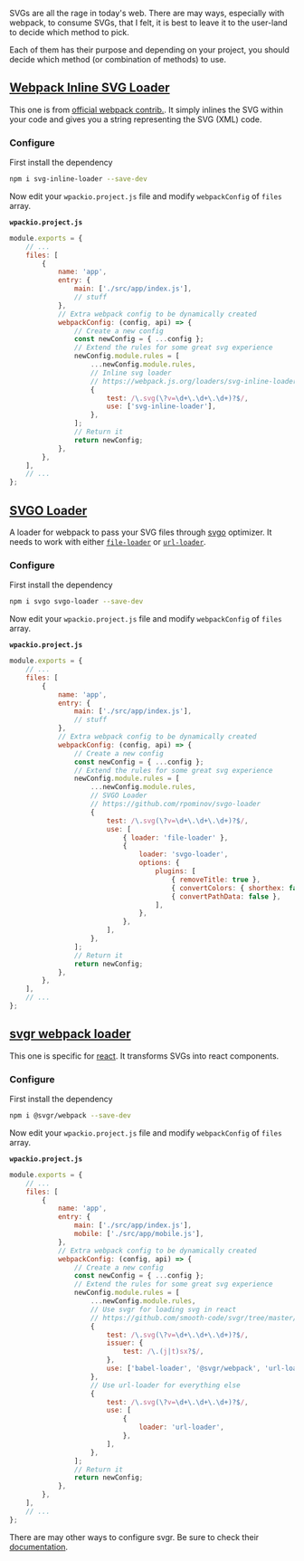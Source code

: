 SVGs are all the rage in today's web. There are may ways, especially with webpack,
to consume SVGs, that I felt, it is best to leave it to the user-land to decide
which method to pick.

Each of them has their purpose and depending on your project, you should decide
which method (or combination of methods) to use.

## [Webpack Inline SVG Loader](https://webpack.js.org/loaders/svg-inline-loader/#configuration)

This one is from [official webpack contrib.](https://webpack.js.org/loaders/svg-inline-loader/).
It simply inlines the SVG within your code and gives you a string representing
the SVG (XML) code.

### Configure

First install the dependency

```bash
npm i svg-inline-loader --save-dev
```

Now edit your `wpackio.project.js` file and modify `webpackConfig` of `files`
array.

**`wpackio.project.js`**

```js
module.exports = {
	// ...
	files: [
		{
			name: 'app',
			entry: {
				main: ['./src/app/index.js'],
				// stuff
			},
			// Extra webpack config to be dynamically created
			webpackConfig: (config, api) => {
				// Create a new config
				const newConfig = { ...config };
				// Extend the rules for some great svg experience
				newConfig.module.rules = [
					...newConfig.module.rules,
					// Inline svg loader
					// https://webpack.js.org/loaders/svg-inline-loader/#configuration
					{
						test: /\.svg(\?v=\d+\.\d+\.\d+)?$/,
						use: ['svg-inline-loader'],
					},
				];
				// Return it
				return newConfig;
			},
		},
	],
	// ...
};
```

## [SVGO Loader](https://github.com/rpominov/svgo-loader)

A loader for webpack to pass your SVG files through [svgo](https://github.com/svg/svgo) optimizer. It needs to work with either
[`file-loader`](https://github.com/webpack-contrib/file-loader) or [`url-loader`](https://github.com/webpack-contrib/url-loader).

### Configure

First install the dependency

```bash
npm i svgo svgo-loader --save-dev
```

Now edit your `wpackio.project.js` file and modify `webpackConfig` of `files`
array.

**`wpackio.project.js`**

```js
module.exports = {
	// ...
	files: [
		{
			name: 'app',
			entry: {
				main: ['./src/app/index.js'],
				// stuff
			},
			// Extra webpack config to be dynamically created
			webpackConfig: (config, api) => {
				// Create a new config
				const newConfig = { ...config };
				// Extend the rules for some great svg experience
				newConfig.module.rules = [
					...newConfig.module.rules,
					// SVGO Loader
					// https://github.com/rpominov/svgo-loader
					{
						test: /\.svg(\?v=\d+\.\d+\.\d+)?$/,
						use: [
							{ loader: 'file-loader' },
							{
								loader: 'svgo-loader',
								options: {
									plugins: [
										{ removeTitle: true },
										{ convertColors: { shorthex: false } },
										{ convertPathData: false },
									],
								},
							},
						],
					},
				];
				// Return it
				return newConfig;
			},
		},
	],
	// ...
};
```

## [svgr webpack loader](https://github.com/smooth-code/svgr/tree/master/packages/webpack)

This one is specific for [react](https://reactjs.org). It transforms SVGs into
react components.

### Configure

First install the dependency

```bash
npm i @svgr/webpack --save-dev
```

Now edit your `wpackio.project.js` file and modify `webpackConfig` of `files`
array.

**`wpackio.project.js`**

```js
module.exports = {
	// ...
	files: [
		{
			name: 'app',
			entry: {
				main: ['./src/app/index.js'],
				mobile: ['./src/app/mobile.js'],
			},
			// Extra webpack config to be dynamically created
			webpackConfig: (config, api) => {
				// Create a new config
				const newConfig = { ...config };
				// Extend the rules for some great svg experience
				newConfig.module.rules = [
					...newConfig.module.rules,
					// Use svgr for loading svg in react
					// https://github.com/smooth-code/svgr/tree/master/packages/webpack#handle-svg-in-css-sass-or-less
					{
						test: /\.svg(\?v=\d+\.\d+\.\d+)?$/,
						issuer: {
							test: /\.(j|t)sx?$/,
						},
						use: ['babel-loader', '@svgr/webpack', 'url-loader'],
					},
					// Use url-loader for everything else
					{
						test: /\.svg(\?v=\d+\.\d+\.\d+)?$/,
						use: [
							{
								loader: 'url-loader',
							},
						],
					},
				];
				// Return it
				return newConfig;
			},
		},
	],
	// ...
};
```

There are may other ways to configure svgr. Be sure to check their [documentation](https://github.com/smooth-code/svgr).
